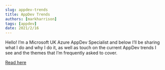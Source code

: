 ```yaml
---
slug: appdev-trends
title: AppDev Trends
authors: [markharrison]
tags: [appdev]
date: 2021/2/16
---
```


Hello! I’m a Microsoft UK Azure AppDev Specialist and below I’ll be sharing what I do and why I do it, as well as touch on the current AppDev trends I see and the themes that I’m frequently asked to cover.

[Read here](https://markharrison.io/appdevtrends)
